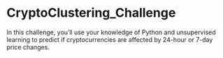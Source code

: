 # CryptoClustering_Challenge
 
In this challenge, you’ll use your knowledge of Python and unsupervised learning to predict if cryptocurrencies are affected by 24-hour or 7-day price changes.